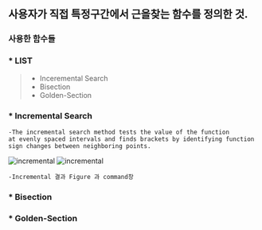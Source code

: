 ## 사용자가 직접 특정구간에서 근을찾는 함수를 정의한 것.

### 사용한 함수들

### * LIST
> * Inceremental Search
> * Bisection
> * Golden-Section

### * Incremental Search
    -The incremental search method tests the value of the function
    at evenly spaced intervals and finds brackets by identifying function
    sign changes between neighboring points.


![incremental](https://user-images.githubusercontent.com/44973398/48905932-353d6d00-eea6-11e8-8231-63917b283b77.PNG)
![incremental](https://user-images.githubusercontent.com/44973398/48905933-353d6d00-eea6-11e8-96e9-fd1bd090f500.PNG)

    -Incremental 결과 Figure 과 command창 

### * Bisection
### * Golden-Section
